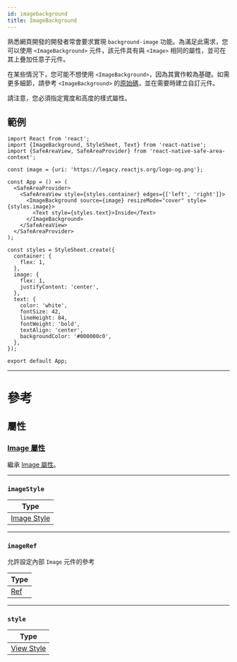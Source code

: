 ```yaml
---
id: imagebackground
title: ImageBackground
---
```


熟悉網頁開發的開發者常會要求實現 `background-image` 功能。為滿足此需求，您可以使用 `<ImageBackground>` 元件，該元件具有與 `<Image>` 相同的屬性，並可在其上疊加任意子元件。

在某些情況下，您可能不想使用 `<ImageBackground>`，因為其實作較為基礎。如需更多細節，請參考 `<ImageBackground>` 的[原始碼](https://github.com/facebook/react-native/blob/main/packages/react-native/Libraries/Image/ImageBackground.js)，並在需要時建立自訂元件。

請注意，您必須指定寬度和高度的樣式屬性。

## 範例

```SnackPlayer name=ImageBackground
import React from 'react';
import {ImageBackground, StyleSheet, Text} from 'react-native';
import {SafeAreaView, SafeAreaProvider} from 'react-native-safe-area-context';

const image = {uri: 'https://legacy.reactjs.org/logo-og.png'};

const App = () => (
  <SafeAreaProvider>
    <SafeAreaView style={styles.container} edges={['left', 'right']}>
      <ImageBackground source={image} resizeMode="cover" style={styles.image}>
        <Text style={styles.text}>Inside</Text>
      </ImageBackground>
    </SafeAreaView>
  </SafeAreaProvider>
);

const styles = StyleSheet.create({
  container: {
    flex: 1,
  },
  image: {
    flex: 1,
    justifyContent: 'center',
  },
  text: {
    color: 'white',
    fontSize: 42,
    lineHeight: 84,
    fontWeight: 'bold',
    textAlign: 'center',
    backgroundColor: '#000000c0',
  },
});

export default App;
```

---

# 參考

## 屬性

### [Image 屬性](image.md#props)

繼承 [Image 屬性](image.md#props)。

---

### `imageStyle`

| Type                                |
| ----------------------------------- |
| [Image Style](image-style-props.md) |

---

### `imageRef`

允許設定內部 `Image` 元件的參考

| Type                                                  |
| ----------------------------------------------------- |
| [Ref](https://reactjs.org/docs/refs-and-the-dom.html) |

---

### `style`

| Type                              |
| --------------------------------- |
| [View Style](view-style-props.md) |